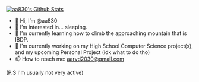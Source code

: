 [![aa830's Github Stats](https://github-readme-stats.vercel.app/api?username=aa830)](https://github.com/anuraghazra/github-readme-stats)


- 👋 Hi, I’m @aa830
- 👀 I’m interested in... sleeping.
- 🌱 I’m currently learning how to climb the approaching mountain that is IBDP. 
- 💞️ I’m currently working on my High School Computer Science project(s), and my upcoming Personal Project (idk what to do tho)
- 📫 How to reach me: aarvd2030@gmail.com

(P.S I'm usually not very active)

<!---
aa830/aa830 is a ✨ special ✨ repository because its `README.md` (this file) appears on your GitHub profile.
You can click the Preview link to take a look at your changes.
--->
